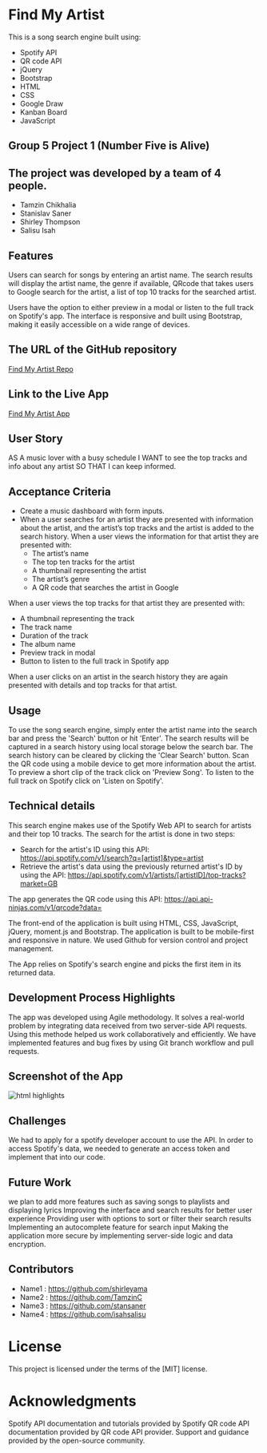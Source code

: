 # Find My Artist

This is a song search engine built using:
* Spotify API 
* QR code API
* jQuery
* Bootstrap 
* HTML
* CSS
* Google Draw
* Kanban Board
* JavaScript

## Group 5 Project 1 (Number Five is Alive)
## The project was developed by a team of 4 people.

* Tamzin Chikhalia
* Stanislav Saner
* Shirley Thompson
* Salisu Isah

## Features

Users can search for songs by entering an artist name.
The search results will display the artist name, the genre if available, 
QRcode that takes users to Google search for the artist,
a list of top 10 tracks for the searched artist.

Users have the option to either preview in a modal or listen to the full track on Spotify's app.
The interface is responsive and built using Bootstrap, making it easily accessible on a wide range of devices.



## The URL of the GitHub repository

[Find My Artist Repo](https://github.com/stansaner/song-search-app)


## Link to the Live App

[Find My Artist App](https://stansaner.github.io/song-search-app)


## User Story

AS A music lover with a busy schedule
I WANT to see the top tracks and info about any artist
SO THAT I can keep informed.

## Acceptance Criteria

 * Create a music dashboard with form inputs.
 * When a user searches for an artist they are presented with information about the artist, and the artist’s top tracks and the artist is added to the search history.
  When a user views the information for that artist they are presented with:
   * The artist’s name
   * The top ten tracks for the artist
   * A thumbnail representing the artist
   * The artist’s genre
   * A QR code that searches the artist in Google

  When a user views the top tracks for that artist they are presented with:
  * A thumbnail representing the track
  * The track name
  * Duration of the track
  * The album name
  * Preview track in modal
  * Button to listen to the full track in Spotify app
   
  When a user clicks on an artist in the search history they are again presented with details and top tracks for that artist.


## Usage
To use the song search engine, simply enter the artist name into the search bar and press the 'Search' button or hit 'Enter'.
The search results will be captured in a search history using local storage below the search bar. The search history can be cleared by clicking the 'Clear Search' button. 
Scan the QR code using a mobile device to get more information about the artist.
To preview a short clip of the track click on 'Preview Song'.
To listen to the full track on Spotify click on 'Listen on Spotify'.


## Technical details
This search engine makes use of the Spotify Web API to search for artists and their top 10 tracks.
The search for the artist is done in two steps:
- Search for the artist's ID using this API: https://api.spotify.com/v1/search?q=[artist]&type=artist
- Retrieve the artist's data using the previously returned artist's ID by using the API: https://api.spotify.com/v1/artists/[artistID]/top-tracks?market=GB

The app generates the QR code using this API: https://api.api-ninjas.com/v1/qrcode?data=

The front-end of the application is built using HTML, CSS, JavaScript, jQuery, moment.js and Bootstrap. The application is built to be mobile-first and responsive in nature.
We used Github for version control and project management.

The App relies on Spotify's search engine and picks the first item in its returned data.


## Development Process Highlights

The app was developed using Agile methodology. It solves a real-world problem by integrating data received from two server-side API requests. 
Using this methode helped us work collaboratively and efficiently.
We have implemented features and bug fixes by using Git branch workflow and pull requests.


## Screenshot of the App
![html highlights](./assets/images/Find-My_Artist.png)


## Challenges

We had to apply for a spotify developer account to use the API.
In order to access Spotify's data, we needed to generate an access token and implement that into our code.


## Future Work

we plan to add more features such as saving songs to playlists and displaying lyrics
Improving the interface and search results for better user experience
Providing user with options to sort or filter their search results
Implementing an autocomplete feature for search input
Making the application more secure by implementing server-side logic and data encryption.


## Contributors

* Name1 : https://github.com/shirleyama
* Name2 : https://github.com/TamzinC
* Name3 : https://github.com/stansaner
* Name4 : https://github.com/isahsalisu


# License
   This project is licensed under the terms of the [MIT] license.

# Acknowledgments
Spotify API documentation and tutorials provided by Spotify
QR code API documentation provided by QR code API provider.
Support and guidance provided by the open-source community.
